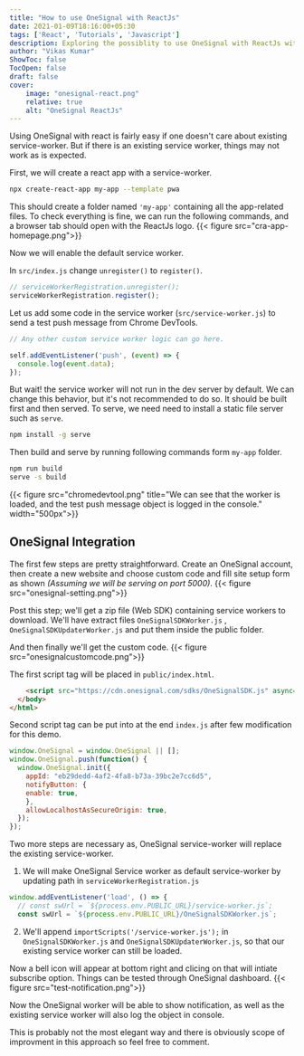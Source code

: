 ```yaml
---
title: "How to use OneSignal with ReactJs"
date: 2021-01-09T18:16:00+05:30
tags: ['React', 'Tutorials', 'Javascript']
description: Exploring the possiblity to use OneSignal with ReactJs with existing service worker
author: "Vikas Kumar"
ShowToc: false
TocOpen: false
draft: false
cover:
    image: "onesignal-react.png"
    relative: true
    alt: "OneSignal ReactJs"
---
```


Using OneSignal with react is fairly easy if one doesn't care about existing service-worker. But if there is an existing service worker, things may not work as is expected.

First, we will create a react app with a service-worker. 
````bash
npx create-react-app my-app --template pwa
````
This should create a folder named `'my-app'` containing all the app-related files. To check everything is fine, we can run the following commands, and a browser tab should open with the ReactJs logo.
{{< figure src="cra-app-homepage.png">}}

Now we will enable the default service worker.

In `src/index.js` change `unregister()` to `register()`.
````js
// serviceWorkerRegistration.unregister();
serviceWorkerRegistration.register();
````
Let us add some code in the service worker (`src/service-worker.js`) to send a test push message from Chrome DevTools.

````js {linenos=table,linenostart=72}
// Any other custom service worker logic can go here.

self.addEventListener('push', (event) => {
  console.log(event.data);
});
````
But wait! the service worker will not run in the dev server by default. We can change this behavior, but it's not recommended to do so. It should be built first and then served. To serve, we need need to install a static file server such as `serve`.
````sh
npm install -g serve
````
Then build and serve by running following commands form `my-app` folder.
````sh
npm run build
serve -s build
````
{{< figure src="chromedevtool.png" title="We can see that the worker is loaded, and the test push message object is logged in the console." width="500px">}}

## OneSignal Integration
The first few steps are pretty straightforward. Create an OneSignal account, then create a new website and choose custom code and fill site setup form as shown *(Assuming we will be serving on port 5000)*.
{{< figure src="onesignal-setting.png">}}

Post this step; we'll get a zip file (Web SDK) containing service workers to download. We'll have extract files `OneSignalSDKWorker.js` , `OneSignalSDKUpdaterWorker.js` and put them inside the public folder.

And then finally we'll get the custom code.
{{< figure src="onesignalcustomcode.png">}}

The first script tag will be placed in `public/index.html`.
````html {linenos=table,linenostart=39}
    <script src="https://cdn.onesignal.com/sdks/OneSignalSDK.js" async=""></script>
  </body>
</html>
````
Second script tag can be put into at the end `index.js` after few modification for this demo.
````js
window.OneSignal = window.OneSignal || [];
window.OneSignal.push(function() {
  window.OneSignal.init({
    appId: "eb29dedd-4af2-4fa8-b73a-39bc2e7cc6d5",
    notifyButton: {
    enable: true,
    },
    allowLocalhostAsSecureOrigin: true,
  });
});
````
Two more steps are necessary as, OneSignal service-worker will replace the existing service-worker.
1. We will make OneSignal Service worker as default service-worker by updating path in `serviceWorkerRegistration.js`
````js
window.addEventListener('load', () => {
  // const swUrl = `${process.env.PUBLIC_URL}/service-worker.js`;
  const swUrl = `${process.env.PUBLIC_URL}/OneSignalSDKWorker.js`;
````

2. We'll append `importScripts('/service-worker.js');` in `OneSignalSDKWorker.js` and `OneSignalSDKUpdaterWorker.js`, so that our existing service worker can still be loaded.

Now a bell icon will appear at bottom right and clicing on that will intiate subscribe option. Things can be tested through OneSignal dashboard.
{{< figure src="test-notification.png">}}

Now the OneSignal worker will be able to show notification, as well as the existing service worker will also log the object in console.

This is probably not the most elegant way and there is obviously scope of improvment in this approach so feel free to comment.

